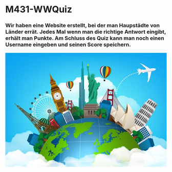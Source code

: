 # M431-WWQuiz
### Wir haben eine Website erstellt, bei der man Haupstädte von Länder errät. Jedes Mal wenn man die richtige Antwort eingibt, erhält man Punkte. Am Schluss des Quiz kann man noch einen Username eingeben und seinen Score speichern. 
![](03_Bilder/wwquiz_logo.jpg)
